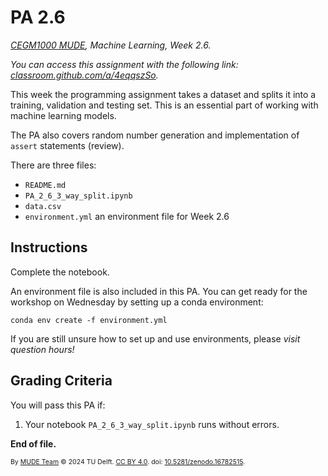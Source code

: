 # PA 2.6

_[CEGM1000 MUDE](http://mude.citg.tudelft.nl/), Machine Learning, Week 2.6._

_You can access this assignment with the following link: [classroom.github.com/a/4eqqszSo](https://classroom.github.com/a/4eqqszSo)._

This week the programming assignment takes a dataset and splits it into a training, validation and testing set. This is an essential part of working with machine learning models.

The PA also covers random number generation and implementation of `assert` statements (review).

There are three files:
- `README.md`
- `PA_2_6_3_way_split.ipynb`
- `data.csv`
- `environment.yml` an environment file for Week 2.6

## Instructions

Complete the notebook.

An environment file is also included in this PA. You can get ready for the workshop on Wednesday by setting up a conda environment:

```
conda env create -f environment.yml
```

If you are still unsure how to set up and use environments, please _visit question hours!_

## Grading Criteria

You will pass this PA if:
1. Your notebook `PA_2_6_3_way_split.ipynb` runs without errors.

**End of file.**

<span style="font-size: 75%">
By <a rel="MUDE" href="http://mude.citg.tudelft.nl/">MUDE Team</a> &copy; 2024 TU Delft. <a rel="license" href="http://creativecommons.org/licenses/by/4.0/">CC BY 4.0</a>. doi: <a rel="Zenodo DOI" href="https://doi.org/10.5281/zenodo.16782515">10.5281/zenodo.16782515</a>.